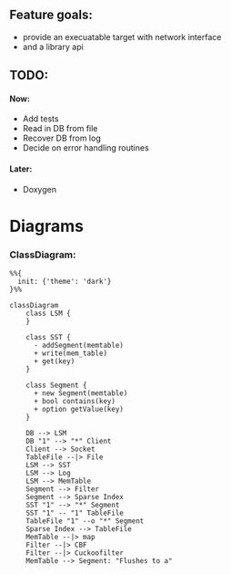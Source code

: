 ## Feature goals:
- provide an execuatable target with network interface
- and a library api

## TODO:
#### Now:
- Add tests
- Read in DB from file
- Recover DB from log
- Decide on error handling routines

#### Later:
- Doxygen

# Diagrams
### ClassDiagram:
``` mermaid
%%{
  init: {'theme': 'dark'}
}%%

classDiagram
    class LSM {
    }

    class SST {
      - addSegment(memtable)
      + write(mem_table)
      + get(key)
    }

    class Segment {
      + new Segment(memtable)
      + bool contains(key)
      + option getValue(key)
    }

    DB --> LSM 
    DB "1" --> "*" Client 
    Client --> Socket
    TableFile --|> File
    LSM --> SST
    LSM --> Log 
    LSM --> MemTable 
    Segment --> Filter 
    Segment --> Sparse Index
    SST "1" --> "*" Segment
    SST "1" -- "1" TableFile
    TableFile "1" --o "*" Segment
    Sparse Index --> TableFile
    MemTable --|> map
    Filter --|> CBF
    Filter --|> Cuckoofilter
    MemTable --> Segment: "Flushes to a"
```
